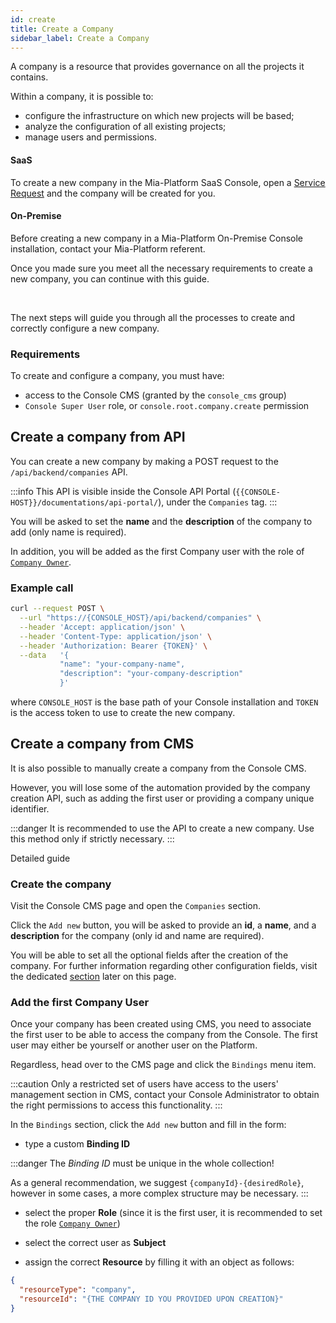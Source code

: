 ```yaml
---
id: create
title: Create a Company
sidebar_label: Create a Company
---
```


A company is a resource that provides governance on all the projects it contains.

Within a company, it is possible to:

- configure the infrastructure on which new projects will be based;
- analyze the configuration of all existing projects;
- manage users and permissions.

#### SaaS

To create a new company in the Mia-Platform SaaS Console, open a [Service Request](https://makeitapp.atlassian.net/servicedesk/customer/portal/21/group/79/create/340) and the company will be created for you.

#### On-Premise

Before creating a new company in a Mia-Platform On-Premise Console installation, contact your Mia-Platform referent.

Once you made sure you meet all the necessary requirements to create a new company, you can continue with this guide.

<br/>

The next steps will guide you through all the processes to create and correctly configure a new company.

### Requirements

To create and configure a company, you must have:

- access to the Console CMS (granted by the `console_cms` group)
- `Console Super User` role, or `console.root.company.create` permission

## Create a company from API

You can create a new company by making a POST request to the `/api/backend/companies` API.

:::info
This API is visible inside the Console API Portal (`{{CONSOLE-HOST}}/documentations/api-portal/`), under the `Companies` tag.
:::

You will be asked to set the **name** and the **description** of the company to add (only name is required).

In addition, you will be added as the first Company user with the role of [`Company Owner`](/development_suite/identity-and-access-management/console-levels-and-permission-management.md#users-capabilities-inside-console).

### Example call

```bash
curl --request POST \
  --url "https://{CONSOLE_HOST}/api/backend/companies" \
  --header 'Accept: application/json' \
  --header 'Content-Type: application/json' \
  --header 'Authorization: Bearer {TOKEN}' \
  --data   '{
           "name": "your-company-name",
           "description": "your-company-description"
           }'
```

where `CONSOLE_HOST` is the base path of your Console installation and `TOKEN` is the access token to use to create the new company.

## Create a company from CMS

It is also possible to manually create a company from the Console CMS. 

However, you will lose some of the automation provided by the company creation API, such as adding the first user or providing a company unique identifier.

:::danger
It is recommended to use the API to create a new company. Use this method only if strictly necessary.
:::


Detailed guide

### Create the company

Visit the Console CMS page and open the `Companies` section.

Click the `Add new` button, you will be asked to provide an **id**, a **name**, and a **description** for the company (only id and name are required). 

You will be able to set all the optional fields after the creation of the company.
For further information regarding other configuration fields, visit the dedicated [section](#default-configuration-for-a-new-project) later on this page.

### Add the first Company User

Once your company has been created using CMS, you need to associate the first user to be able to access the company from the Console. 
The first user may either be yourself or another user on the Platform. 

Regardless, head over to the CMS page and click the `Bindings` menu item.

:::caution
Only a restricted set of users have access to the users' management section in CMS, contact your Console Administrator to obtain the right permissions to access this functionality.
:::

In the `Bindings` section, click the `Add new` button and fill in the form:
- type a custom **Binding ID**

:::danger
The _Binding ID_ must be unique in the whole collection!  

As a general recommendation, we suggest `{companyId}-{desiredRole}`, however in some cases, a more complex structure may be necessary.
:::

- select the proper **Role** (since it is the first user, it is recommended to set the role [`Company Owner`](/development_suite/identity-and-access-management/console-levels-and-permission-management.md#users-capabilities-inside-console))

- select the correct user as **Subject**

- assign the correct **Resource** by filling it with an object as follows:

```json
{
  "resourceType": "company",
  "resourceId": "{THE COMPANY ID YOU PROVIDED UPON CREATION}"
}
```



